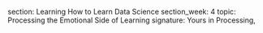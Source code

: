 section: Learning How to Learn Data Science
section_week: 4
topic: Processing the Emotional Side of Learning
signature: Yours in Processing,
